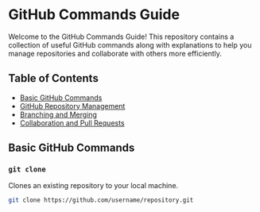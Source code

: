 # GitHub Commands Guide

Welcome to the GitHub Commands Guide! This repository contains a collection of useful GitHub commands along with explanations to help you manage repositories and collaborate with others more efficiently.

## Table of Contents

- [Basic GitHub Commands](#basic-github-commands)
- [GitHub Repository Management](#github-repository-management)
- [Branching and Merging](#branching-and-merging)
- [Collaboration and Pull Requests](#collaboration-and-pull-requests)

## Basic GitHub Commands

### `git clone`

Clones an existing repository to your local machine.

```bash
git clone https://github.com/username/repository.git
```
